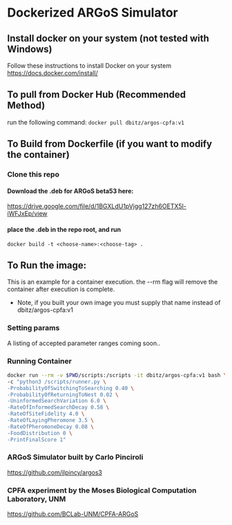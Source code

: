 # Dockerized ARGoS Simulator 


## Install docker on your system (not tested with Windows)
Follow these instructions to install Docker on your system
https://docs.docker.com/install/

## To pull from Docker Hub (Recommended Method)
run the following command:
```docker pull dbitz/argos-cpfa:v1```

## To Build from Dockerfile (if you want to modify the container)
### Clone this repo
#### Download the .deb for ARGoS beta53 here:
https://drive.google.com/file/d/1BGXLdU1pVjgg127zh6OETX5l-iWFJxEp/view
#### place the .deb in the repo root, and run
```docker build -t <choose-name>:<choose-tag> .```



## To Run the image:
This is an example for a container execution. the --rm flag will remove the container after execution is complete. 
* Note, if you built your own image you must supply that name instead of dbitz/argos-cpfa:v1
### Setting params
A listing of accepted parameter ranges coming soon..
### Running Container
```bash
docker run --rm -v $PWD/scripts:/scripts -it dbitz/argos-cpfa:v1 bash \
-c "python3 /scripts/runner.py \
-ProbabilityOfSwitchingToSearching 0.40 \
-ProbabilityOfReturningToNest 0.02 \
-UninformedSearchVariation 6.0 \
-RateOfInformedSearchDecay 0.58 \
-RateOfSiteFidelity 4.0 \
-RateOfLayingPheromone 3.5 \
-RateOfPheromoneDecay 0.08 \
-FoodDistribution 0 \
-PrintFinalScore 1"
```


### ARGoS Simulator built by Carlo Pinciroli
https://github.com/ilpincy/argos3
### CPFA experiment by the Moses Biological Computation Laboratory, UNM
https://github.com/BCLab-UNM/CPFA-ARGoS
